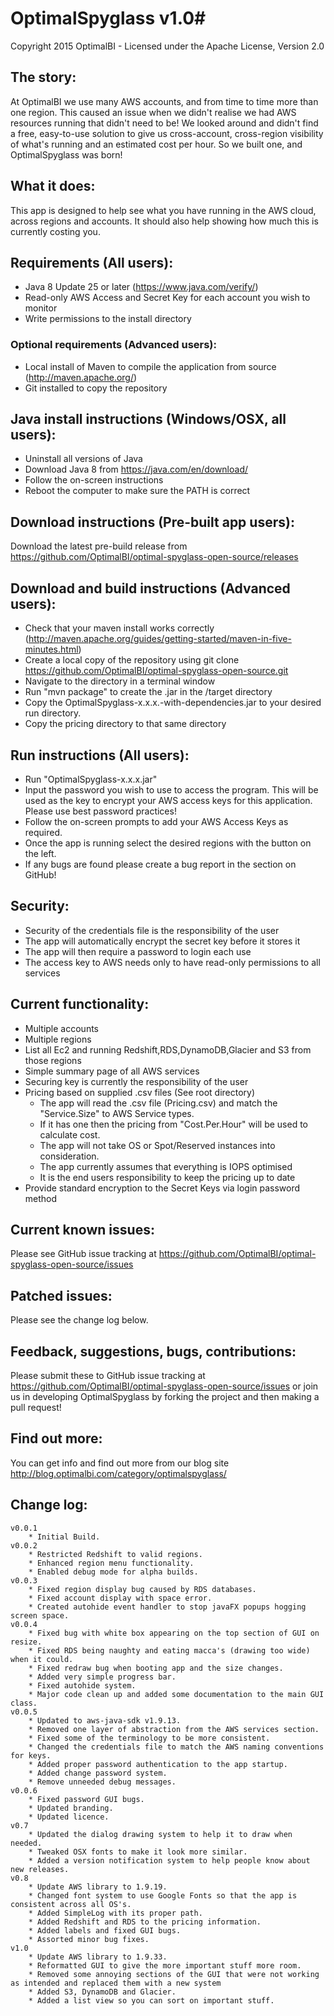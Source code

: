 # OptimalSpyglass v1.0#
Copyright 2015 OptimalBI - Licensed under the Apache License, Version 2.0

## The story: ##
At OptimalBI we use many AWS accounts, and from time to time more than one region. This caused an issue when we didn't realise we had AWS resources running that didn't need to be! We looked around and didn't find a free, easy-to-use solution to give us cross-account, cross-region visibility of what's running and an estimated cost per hour. So we built one, and OptimalSpyglass was born!

## What it does: ##
This app is designed to help see what you have running in the AWS cloud, across regions and accounts.
It should also help showing how much this is currently costing you.

## Requirements (All users): ##
* Java 8 Update 25 or later (https://www.java.com/verify/)
* Read-only AWS Access and Secret Key for each account you wish to monitor
* Write permissions to the install directory

### Optional requirements (Advanced users): ###
* Local install of Maven to compile the application from source (http://maven.apache.org/)
* Git installed to copy the repository    

## Java install instructions (Windows/OSX, all users): ##
* Uninstall all versions of Java
* Download Java 8 from https://java.com/en/download/
* Follow the on-screen instructions
* Reboot the computer to make sure the PATH is correct

## Download instructions (Pre-built app users): ##
Download the latest pre-build release from https://github.com/OptimalBI/optimal-spyglass-open-source/releases

## Download and build instructions (Advanced users): ##
* Check that your maven install works correctly (http://maven.apache.org/guides/getting-started/maven-in-five-minutes.html)
* Create a local copy of the repository using git clone https://github.com/OptimalBI/optimal-spyglass-open-source.git
* Navigate to the directory in a terminal window
* Run "mvn package" to create the .jar in the /target directory
* Copy the OptimalSpyglass-x.x.x.-with-dependencies.jar to your desired run directory.
* Copy the pricing directory to that same directory

## Run instructions (All users): ##
* Run "OptimalSpyglass-x.x.x.jar"
* Input the password you wish to use to access the program. This will be used as the key to encrypt your AWS access keys for this application. Please use best password practices!
* Follow the on-screen prompts to add your AWS Access Keys as required.
* Once the app is running select the desired regions with the button on the left.
* If any bugs are found please create a bug report in the section on GitHub!

## Security: ##
* Security of the credentials file is the responsibility of the user
* The app will automatically encrypt the secret key before it stores it
* The app will then require a password to login each use
* The access key to AWS needs only to have read-only permissions to all services

## Current functionality: ##
* Multiple accounts
* Multiple regions
* List all Ec2 and running Redshift,RDS,DynamoDB,Glacier and S3 from those regions
* Simple summary page of all AWS services
* Securing key is currently the responsibility of the user
* Pricing based on supplied .csv files (See root directory)
    * The app will read the .csv file (Pricing.csv) and match the "Service.Size" to AWS Service types.
    * If it has one then the pricing from "Cost.Per.Hour" will be used to calculate cost.
    * The app will not take OS or Spot/Reserved instances into consideration.
    * The app currently assumes that everything is IOPS optimised
    * It is the end users responsibility to keep the pricing up to date
* Provide standard encryption to the Secret Keys via login password method

## Current known issues: ##
Please see GitHub issue tracking at https://github.com/OptimalBI/optimal-spyglass-open-source/issues

## Patched issues: ##
Please see the change log below.

## Feedback, suggestions, bugs, contributions: ##
Please submit these to GitHub issue tracking at https://github.com/OptimalBI/optimal-spyglass-open-source/issues or join us in developing OptimalSpyglass by forking the project and then making a pull request!

## Find out more: ##
You can get info and find out more from our blog site http://blog.optimalbi.com/category/optimalspyglass/

## Change log: ##
```
v0.0.1
	* Initial Build.
v0.0.2
	* Restricted Redshift to valid regions.
	* Enhanced region menu functionality.
	* Enabled debug mode for alpha builds.
v0.0.3
	* Fixed region display bug caused by RDS databases.
	* Fixed account display with space error.
	* Created autohide event handler to stop javaFX popups hogging screen space.
v0.0.4
	* Fixed bug with white box appearing on the top section of GUI on resize.
	* Fixed RDS being naughty and eating macca's (drawing too wide) when it could.
	* Fixed redraw bug when booting app and the size changes.
	* Added very simple progress bar.
	* Fixed autohide system.
	* Major code clean up and added some documentation to the main GUI class.
v0.0.5
	* Updated to aws-java-sdk v1.9.13.
	* Removed one layer of abstraction from the AWS services section.
	* Fixed some of the terminology to be more consistent.
	* Changed the credentials file to match the AWS naming conventions for keys.
	* Added proper password authentication to the app startup.
	* Added change password system.
	* Remove unneeded debug messages.
v0.0.6
	* Fixed password GUI bugs.
	* Updated branding.
	* Updated licence.
v0.7
	* Updated the dialog drawing system to help it to draw when needed.
	* Tweaked OSX fonts to make it look more similar.
	* Added a version notification system to help people know about new releases.
v0.8
	* Update AWS library to 1.9.19.
	* Changed font system to use Google Fonts so that the app is consistent across all OS's.
	* Added SimpleLog with its proper path.
	* Added Redshift and RDS to the pricing information.
	* Added labels and fixed GUI bugs.
	* Assorted minor bug fixes.
v1.0
    * Update AWS library to 1.9.33.
    * Reformatted GUI to give the more important stuff more room.
    * Removed some annoying sections of the GUI that were not working as intended and replaced them with a new system
    * Added S3, DynamoDB and Glacier.
    * Added a list view so you can sort on important stuff.
```
